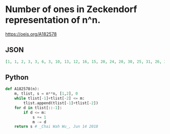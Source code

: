 # Number of ones in Zeckendorf representation of n^n\.
https://oeis.org/A182578
## JSON
```JSON
[1, 1, 2, 3, 3, 6, 3, 10, 13, 12, 16, 15, 20, 24, 20, 30, 25, 31, 26, 33, 33, 31, 34, 42, 49, 49, 53, 55, 56, 55, 58, 64, 64, 67, 73, 78, 70, 76, 77, 75, 89, 83, 92, 90, 106, 99, 100, 99, 107, 116, 107, 115, 125, 125, 122, 119, 127, 137, 127, 138, 155, 156, 153, 160]
```
## Python
```Python
def A182578(n):
    m, tlist, s = n**n, [1,2], 0
    while tlist[-1]+tlist[-2] <= m:
        tlist.append(tlist[-1]+tlist[-2])
    for d in tlist[::-1]:
        if d <= m:
            s += 1
            m -= d
    return s # _Chai Wah Wu_, Jun 14 2018
```
